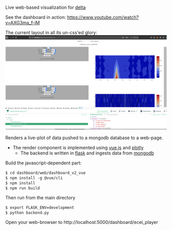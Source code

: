 Live web-based visualization for [delta](https://github.com/rkube/delta)

See the dashboard in action: https://www.youtube.com/watch?v=AXG3ma_f-iM

The current layout in all its un-css'ed glory: 
![alt-text](https://github.com/rkube/dashboard_v2/blob/master/doc/dashboard_v2.png)

Renders a live-plot of data pushed to a mongodb database to a web-page.

* The render component is implemented using [vue.js](https://vuejs.org/) and [plotly](https://plot.ly/javascript/)
    * The backend is written in [flask](https://flask.palletsprojects.com/en/1.1.x/) and ingests data from [mongodb](https://www.mongodb.com/)


Build the javascript-dependent part:
```
$ cd dashboard/web/dashboard_v2_vue
$ npm install -g @vue/cli
$ npm install
$ npm run build
```

Then run from the main directory 

```
$ export FLASK_ENV=development 
$ python backend.py 
```

Open your web-browser to http://localhost:5000/dashboard/ecei_player 


